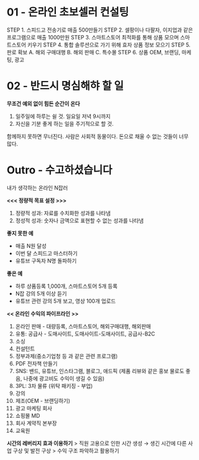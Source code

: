 # 01 - 온라인 초보셀러 컨설팅

STEP 1. 스피드고 전송기로 매출 500만들기
STEP 2. 셀팡이나 다팔자, 이지업과 같은 프로그램으로 매출 1000만원
STEP 3. 스마트스토어 최적화를 통해 상품 모으며 스마트스토어 키우기
STEP 4. 통합 솔루션으로 가기 위해 효자 상품 정보 모으기
STEP 5. 판로 확보
  A. 해외 구매대행
  B. 해외 판매
  C. 특수몰
STEP 6. 상품 OEM, 브랜딩, 마케팅, 광고

# 02 - 반드시 명심해햐 할 일

**무조건 예외 없이 힘든 순간이 온다**
1. 일주일에 하루는 쉴 것. 일요일 저녁 9시까지
2. 자신을 기분 좋게 하는 일을 주기적으로 할 것.

함께하지 못하면 무너진다.
사람은 사회적 동물이다.
돈으로 채울 수 없는 것들이 너무 많다.

# Outro - 수고하셨습니다

내가 생각하는 온라인 N잡러

**<<< 정량적 목표 설정 >>>**
1. 정량적 성과: 자료를 수치화한 성과를 나타냄
2. 정성적 성과: 숫자나 금액으로 표현할 수 없는 성과를 나타냄

**좋지 못한 예**
- 매출 N원 달성
- 이번 달 스피드고 마스터하기
- 유튜브 구독자 N명 돌파하기

**좋은 예**
- 하루 상품등록 1,000개, 스마트스토어 5개 등록
- N잡 강의 5개 이상 듣기
- 유튜브 관련 강의 5개 보고, 영상 100개 업로드

**<< 온라인 수익의 파이프라인 >>**
1. 온라인 판매 - 대량등록, 스마트스토어, 해외구매대행, 해외판매
2. 유통: 공급사 - 도매사이트, 도매사이트-도매사이트, 공급사-B2C
3. 소싱
4. 컨설턴트
5. 정부과제(중소기업청 등 과 같은 관련 프로그램)
6. PDF 전자책 만들기
7. SNS: 밴드, 유튜브, 인스타그램, 블로그, 애드픽 (제품 리뷰와 같은 홍보 물로도 좋음, 나중에 광고비도 수익이 생길 수 있음)
8. 3PL: 3차 물류 (위탁 패키징 - 부업)
9. 강의
10. 제조(OEM - 브랜딩하기)
11. 광고 마케팅 회사
12. 쇼핑몰 MD
13. 회사 계약직 본부장
14. 교육원

**시간의 레버리지 효과 이용하기**
    > 직원 고용으로 인한 시간 생성 → 생긴 시간에 다른 사업 구상 및 발전 구상
    > 수익 구조 파악하고 활용하기
